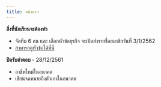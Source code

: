```yaml
---
title: หน้าแรก
---
```


**สิ่งที่นักเรียนจะต้องทำ** 
- จัดทีม 6 คน และ เลือกหัวข้อธุรกิจ จะเปิดส่งรายชื่อสมาชิกวันที่ 3/1/2562 
- [สามารถดูหัวข้อได้ที่นี่](/technopreneurplan.md) 
<!-- - [ครั้งที่ 1 ส่งรายชื่อ](/regtechnopreneur.md) -->


**ปิดรับคำตอบ** - 28/12/2561 
- อาชีพใหม่ในอนาคต
- เขียนจดหมายถึงตัวเองในอนาคต
